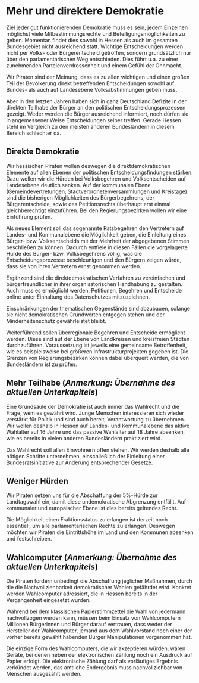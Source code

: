 # Mehr und direktere Demokratie

Ziel jeder gut funktionierenden Demokratie muss es sein, jedem Einzelnen möglichst viele Mitbestimmungsrechte und Beteiligungsmöglichkeiten zu geben. Momentan findet dies sowohl in Hessen als auch im gesamten Bundesgebiet nicht ausreichend statt. Wichtige Entscheidungen werden nicht per Volks- oder Bürgerentscheid getroffen, sondern grundsätzlich nur über den parlamentarischen Weg entschieden. Dies führt u.a. zu einer zunehmenden Parteienverdrossenheit und einem Gefühl der Ohnmacht. 

Wir Piraten sind der Meinung, dass es zu allen wichtigen und einen großen Teil der Bevölkerung direkt betreffenden Entscheidungen sowohl auf Bundes- als auch auf Landesebene Volksabstimmungen geben muss. 

Aber in den letzten Jahren haben sich in ganz Deutschland Defizite in der direkten Teilhabe der Bürger an den politischen Entscheidungsprozessen gezeigt. Weder werden die Bürger ausreichend informiert, noch dürfen sie in angemessener Weise Entscheidungen selber treffen. Gerade Hessen steht im Vergleich zu den meisten anderen Bundesländern in diesem Bereich schlechter da. 

## Direkte Demokratie

Wir hessischen Piraten wollen deswegen die direktdemokratischen Elemente auf allen Ebenen der politischen Entscheidungsfindungen stärken. Dazu wollen wir die Hürden bei Volksbegehren und Volksentscheiden auf Landesebene deutlich senken. Auf der kommunalen Ebene (Gemeindevertretungen, Stadtverordnetenversammlungen und Kreistage) sind die bisherigen Möglichkeiten des Bürgerbegehrens, der Bürgerentscheide, sowie des Petitionsrechts überhaupt erst einmal gleichberechtigt einzuführen. Bei den Regierungsbezirken wollen wir eine Einführung prüfen. 

Als neues Element soll das sogenannte Ratsbegehren den Vertretern auf Landes- und Kommunalebene die Möglichkeit geben, die Einleitung eines Bürger- bzw. Volksentscheids mit der Mehrheit der abgegebenen Stimmen beschließen zu können. Dadurch entfiele in diesen Fällen die vorgelagerte Hürde des Bürger- bzw. Volksbegehrens völlig, was die Entscheidungsprozesse beschleunigen und den Bürgern zeigen würde, dass sie von ihren Vertretern ernst genommen werden. 

Ergänzend sind die direktdemokratischen Verfahren zu vereinfachen und bürgerfreundlicher in ihrer organisatorischen Handhabung zu gestalten. Auch muss es ermöglicht werden, Petitionen, Begehren und Entscheide online unter Einhaltung des Datenschutzes mitzuzeichnen. 

Einschränkungen der thematischen Gegenstände sind abzubauen, solange sie nicht demokratischen Grundwerten entgegen stehen und der Minderheitenschutz gewährleistet bleibt. 

Weiterführend sollen überregionale Begehren und Entscheide ermöglicht werden. Diese sind auf der Ebene von Landkreisen und kreisfreien Städten durchzuführen. Voraussetzung ist jeweils eine gemeinsame Betroffenheit, wie es beispielsweise bei größeren Infrastrukturprojekten gegeben ist. Die Grenzen von Regierungsbezirken können dabei überquert werden, die von Bundesländern ist zu prüfen. 

## Mehr Teilhabe (*Anmerkung: Übernahme des aktuellen Unterkapitels*)

Eine Grundsäule der Demokratie ist auch immer das Wahlrecht und die Frage, wem es gewährt wird. Junge Menschen interessieren sich wieder verstärkt für Politik und sind auch bereit, Verantwortung zu übernehmen. Wir wollen deshalb in Hessen auf Landes- und Kommunalebene das aktive Wahlalter auf 16 Jahre und das passive Wahlalter auf 18 Jahre absenken, wie es bereits in vielen anderen Bundesländern praktiziert wird. 

Das Wahlrecht soll allen Einwohnern offen stehen. Wir werden deshalb alle nötigen Schritte unternehmen, einschließlich der Einleitung einer Bundesratsinitiative zur Änderung entsprechender Gesetze. 

## Weniger Hürden

Wir Piraten setzen uns für die Abschaffung der 5%-Hürde zur Landtagswahl ein, damit diese undemokratische Abgrenzung entfällt. Auf kommunaler und europäischer Ebene ist dies bereits geltendes Recht. 

Die Möglichkeit einen Fraktionsstatus zu erlangen ist derzeit noch essentiell, um alle parlamentarischen Rechte zu erlangen. Deswegen möchten wir Piraten die Eintrittshöhe im Land und den Kommunen absenken und festschreiben. 

## Wahlcomputer (*Anmerkung: Übernahme des aktuellen Unterkapitels*)

Die Piraten fordern unbedingt die Abschaffung jeglicher Maßnahmen, durch die die Nachvollziehbarkeit demokratischer Wahlen gefährdet wird. Konkret werden Wahlcomputer adressiert, die in Hessen bereits in der Vergangenheit eingesetzt wurden. 

Während bei dem klassischen Papierstimmzettel die Wahl von jedermann nachvollzogen werden kann, müssen beim Einsatz von Wahlcomputern Millionen Bürgerinnen und Bürger darauf vertrauen, dass weder der Hersteller der Wahlcomputer, jemand aus dem Wahlvorstand noch einer der vorher bereits gewählt habenden Bürger Manipulationen vorgenommen hat. 

Die einzige Form des Wahlcomputers, die wir akzeptieren würden, wären Geräte, bei denen neben der elektronischen Zählung noch ein Ausdruck auf Papier erfolgt. Die elektronische Zählung darf als vorläufiges Ergebnis verkündet werden, das amtliche Endergebnis muss nachvollziehbar von Menschen ausgezählt werden.